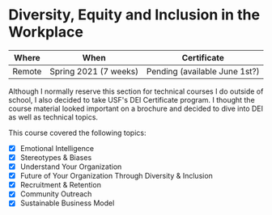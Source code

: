 # Diversity, Equity and Inclusion in the Workplace

| Where | When | Certificate |
| ----- | ---- | ----------- |
| Remote | Spring 2021 (7 weeks) | Pending (available June 1st?) |

Although I normally reserve this section for technical courses I do outside of school, I also decided to take USF's DEI Certificate program. I thought the course material looked important on a brochure and decided to dive into DEI as well as technical topics.

This course covered the following topics:
 - [x] Emotional Intelligence
 - [x] Stereotypes & Biases
 - [x] Understand Your Organization
 - [x] Future of Your Organization Through Diversity & Inclusion
 - [x] Recruitment & Retention
 - [x] Community Outreach
 - [x] Sustainable Business Model